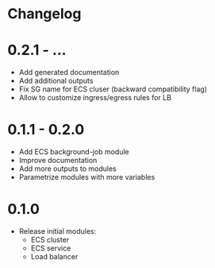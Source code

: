 # Changelog

# 0.2.1 - ...

* Add generated documentation
* Add additional outputs
* Fix SG name for ECS cluser (backward compatibility flag)
* Allow to customize ingress/egress rules for LB

# 0.1.1 - 0.2.0

* Add ECS background-job module
* Improve documentation
* Add more outputs to modules
* Parametrize modules with more variables

# 0.1.0

* Release initial modules:
    * ECS cluster
    * ECS service
    * Load balancer
